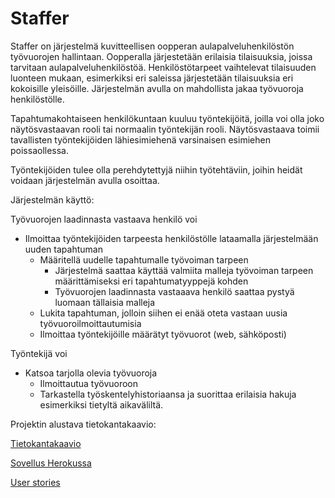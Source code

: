 # Staffer

Staffer on järjestelmä kuvitteellisen oopperan aulapalveluhenkilöstön työvuorojen hallintaan. Oopperalla järjestetään erilaisia tilaisuuksia, joissa tarvitaan aulapalveluhenkilöstöä. Henkilöstötarpeet vaihtelevat tilaisuuden luonteen mukaan, esimerkiksi eri saleissa järjestetään tilaisuuksia eri kokoisille yleisöille. Järjestelmän avulla on mahdollista jakaa työvuoroja henkilöstölle.

Tapahtumakohtaiseen henkilökuntaan kuuluu työntekijöitä, joilla voi olla joko näytösvastaavan rooli tai normaalin työntekijän rooli. Näytösvastaava toimii tavallisten työntekijöiden lähiesimiehenä varsinaisen esimiehen poissaollessa. 

Työntekijöiden tulee olla perehdytettyjä niihin työtehtäviin, joihin heidät voidaan järjestelmän avulla osoittaa.

Järjestelmän käyttö:

Työvuorojen laadinnasta vastaava henkilö voi

* Ilmoittaa työntekijöiden tarpeesta henkilöstölle lataamalla järjestelmään uuden tapahtuman
  * Määritellä uudelle tapahtumalle työvoiman tarpeen
    * Järjestelmä saattaa käyttää valmiita malleja työvoiman tarpeen määrittämiseksi eri tapahtumatyyppejä kohden
    * Työvuorojen laadinnasta vastaaava henkilö saattaa pystyä luomaan tällaisia malleja
  * Lukita tapahtuman, jolloin siihen ei enää oteta vastaan uusia työvuoroilmoittautumisia
  * Ilmoittaa työntekijöille määrätyt työvuorot (web, sähköposti)

Työntekijä voi

* Katsoa tarjolla olevia työvuoroja
  * Ilmoittautua työvuoroon
  * Tarkastella työskentelyhistoriaansa ja suorittaa erilaisia hakuja esimerkiksi tietyltä aikaväliltä.


Projektin alustava tietokantakaavio:

[Tietokantakaavio](https://github.com/vlappala/Staffer/tree/master/documentation)

[Sovellus Herokussa](http://tsoha-staffer.herokuapp.com/)

[User stories](https://github.com/vlappala/Staffer/tree/master/documentation/userstories.md)

  

